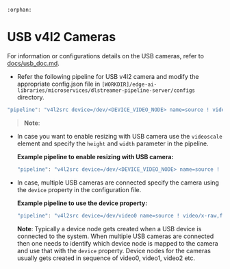 ```{eval-rst}
:orphan:
```
# USB v4l2 Cameras

For information or configurations details on the USB cameras, refer to [docs/usb_doc.md](./docs/usb_doc.md).

- Refer the following pipeline for USB v4l2 camera and modify the appropriate config.json file in `[WORKDIR]/edge-ai-libraries/microservices/dlstreamer-pipeline-server/configs` directory.

```javascript
"pipeline": "v4l2src device=/dev/<DEVICE_VIDEO_NODE> name=source ! video/x-raw,format=YUY2 ! videoconvert ! video/x-raw,format=BGR ! appsink name=destination"
```

>**Note**:

- In case you want to enable resizing with USB camera use the
  `videoscale` element and specify the `height` and `width`  parameter in the pipeline.

    **Example pipeline to enable resizing with USB camera:**

    ```javascript
    "pipeline": "v4l2src device=/dev/<DEVICE_VIDEO_NODE> name=source ! videoscale ! video/x-raw,format=YUY2,height=600,width=600 ! videoconvert ! video/x-raw,format=BGR ! appsink name=destination"
    ```

- In case, multiple USB cameras are connected specify the
  camera using the `device` property in the configuration file.

    **Example pipeline to use the device property:**

    ```javascript
    "pipeline": "v4l2src device=/dev/video0 name=source ! video/x-raw,format=YUY2 ! videoconvert ! video/x-raw,format=BGR ! appsink name=destination"
    ```

    **Note**: Typically a device node gets created when a USB device is connected to the system. When multiple USB cameras are connected then one needs to identify which device node is mapped to the camera and use that with the `device` property. Device nodes for the cameras usually gets created in sequence of video0, video1, video2 etc.
